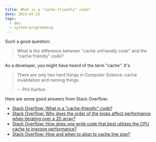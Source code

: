 ```yaml
---
title: What is a "cache-friendly" code?
date: 2023-07-25
tags:
  - dev
  - system-programming
---
```


Such a good question:

> What is the difference between "cache unfriendly code" and the "cache
> friendly" code?

As a developer, you might have heard of the term "cache". It's

> There are only two hard things in Computer Science: cache invalidation and
> naming things.
>
> -- Phil Karlton

Here are some good answers from Stack Overflow:

- [Stack Overflow: What is a "cache-friendly" code?](https://stackoverflow.com/questions/16699247/what-is-a-cache-friendly-code)
- [Stack Overflow: Why does the order of the loops affect performance when iterating over a 2D array?](https://stackoverflow.com/questions/9936132/why-does-the-order-of-the-loops-affect-performance-when-iterating-over-a-2d-arra)
- [Stack Overflow: How does one write code that best utilizes the CPU cache to improve performance?](https://stackoverflow.com/questions/763262/how-does-one-write-code-that-best-utilizes-the-cpu-cache-to-improve-performance)
- [Stack Overflow: How and when to align to cache line size?](https://stackoverflow.com/questions/8469427/how-and-when-to-align-to-cache-line-size)
